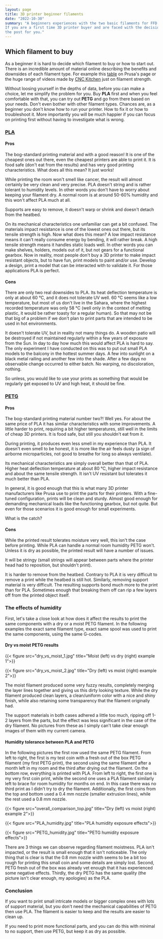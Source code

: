 ```yaml
---
layout: page
title: 3D printer beginner filaments
date: "2022-10-30"
summary: "A beginners experiences with the two basic filaments for FFD printers. On PLA, PETG and moisture.
If you are a first time 3D printer buyer and are faced with the decision on which filament to buy and why, this is
the post for you."
---
```


## Which filament to buy

As a beginner it is hard to decide which filament to buy or how to start out.
There is an incredible amount of material online describing the benefits and downsides of each filament type.
For example this [table](https://help.prusa3d.com/materials) on Prusa's page or the huge range of videos
made by [CNC Kitchen](https://www.youtube.com/playlist?list=PLEOQTmIWJ_rncRcWmjQIvMKFAeM071CXM) just on filament
strength.

Without loosing yourself in the depths of data, before you can make a choice, let me simplify the problem for you.
Buy **PLA** first and when you feel comfortable with that, you can try out **PETG** and go from there based on your needs.
Don't even bother with other filament types. Chances are, as a beginner you don't know how to run your printer. How to fix it
or how to troubleshoot it. More importantly you will be much happier if you can focus on printing first without having to
investigate what is wrong.

### [PLA](https://help.prusa3d.com/article/pla_2062)

#### Pros

The bog-standard printing material and with a good reason! It is one of the cheapest ones out there, even the cheapest printers
are able to print it. It is food safe (don't eat from the results) and has very good printing characteristics.
What does all this mean? It just works!

While printing the room won't smell like cancer, the result will almost certainly be very clean and very precise.
PLA doesn't string and is rather tolerant to humidity levels. In other words you don't have to worry about keeping your filament
dry. A normal room is at around 50-60% humidity and this won't affect PLA much at all.

Supports are easy to remove, it doesn't warp or shrink and doesn't detach from the heatbed.

On its mechanical characteristics one unfamiliar can get a bit confused. The materials impact resistance is one of the lowest ones out
there, but its tensile strength is high. Now what does this mean? A low impact resistance means it can't really consume energy by bending,
it will rather break. A high tensile strength means it handles static loads well. In other words you can make shelves, holders, models
out of it, but not gears for a functional gearbox.
Now in reality, most people don't buy a 3D printer to make impact resistant objects, but to have fun, print models to paint and/or use.
Develop a design, print a model that can be interacted with to validate it. For those applications PLA is perfect.

#### Cons

There are only two real downsides to PLA. Its heat deflection temperature is only at about 60 ℃, and it does not tolerate UV well.
60 ℃ seems like a low temperature, but most of us don't live in the Sahara, where the highest recorded temperature was only 58 ℃
(well only in the context of melting plastic, it would be rather toasty for a regular human).
So that may not be that big of a problem if we don't plan to print parts that are intended to be used in hot environments.

It doesn't tolerate UV, but in reality not many things do. A wooden patio will be destroyed if not maintained regularly within a few years
of exposure from the Sun. In day to day how much this would affect PLA is hard to say.
The only experiment I have conducted on this was to put out small PLA models to the balcony in the hottest summer days. A few into sunlight on
a black metal railing and another few into the shade. After a few days no observable change occurred to either batch. No warping, no discoloration,
nothing.

So unless, you would like to use your prints as something that would be regularly get exposed to UV and high heat, it should be fine.

### [PETG](https://help.prusa3d.com/article/petg_2059)

#### Pros

The bog-standard printing material number two?! Well yes. For about the same price of PLA it has similar characteristics with some improvements.
A little harder to print, requiring a bit higher temperatures, still well in the limits of cheap 3D printers. It is food safe, but still you shouldn't
eat from it.

During printing, it produces even less smell in my experience than PLA. It doesn't even smell to be honest, it is more like the air feels dusty (a sign of
airborne microparticles, not good to breathe for long so always ventilate).

Its mechanical characteristics are simply overall better than that of PLA. Higher heat deflection temperature at about 80 ℃, higher impact resistance and about
the same tensile strength. It isn't UV resistant but tolerates it much better than PLA.

In general, it is good enough that this is what many 3D printer manufacturers like Prusa use to print the parts for their printers. With a fine-tuned
configuration, prints will be clean and sturdy. Almost good enough for demanding mechanical loads like the functioning gearbox, but not quite. But even for
those scenarios it is good enough for small experiments.

What is the catch?

#### Cons

While the printed result tolerates moisture very well, this isn't the case before printing. While PLA can handle a normal room humidity PETG won't. Unless
it is dry as possible, the printed result will have a number of issues.

It will be stringy (small strings will appear between parts where the printer head had
to reposition, but shouldn't print).

It is harder to remove from the heatbed. Contrary to PLA it is very difficult to remove a print while the heatbed is still hot. Similarly, removing support
material is very difficult. The resulting supports bond much more to the print than for PLA. Sometimes enough that breaking them off can rip a few layers
off from the printed object itself.

### The effects of humidity

First, let's take a close look at how does it affect the results to print the same components with a dry or a moist PETG filament. In the following examples
the exact same filament type, exact same spool was used to print the same components, using the same G-codes.

#### Dry vs moist PETG results

{{< figure src="dry_vs_moist_1.jpg" title="Moist (left) vs dry (right) example 1">}}

{{< figure src="dry_vs_moist_2.jpg" title="Dry (left) vs moist (right) example 2">}}

The moist filament produced some very fuzzy results, completely merging the layer lines together and giving us this dirty looking texture. While the dry filament
produced clean layers, a clean/uniform color with a nice and shiny finish, while also retaining some transparency that the filament originally had.

The support materials in both cases adhered a little too much, ripping off 1-2 layers from the parts, but the effect was less significant in the case of the dry
filament. No pictures from these as I simply can't take clear enough images of them with my current camera.

#### Humidity tolerance between PLA and PETG

In the following pictures the first row used the same PETG filament. From left to right, the first is my test coin with a fresh out of the box PETG filament
(my first PETG print), the second using the same filament after a month left in my room and the third after drying out the filament.
On the bottom row, everything is printed with PLA. From left to right, the first one is my very first coin print, while the second one uses a PLA filament similarly
left to brace for room humidity for months on end. In this case there was no third print as I didn't try to dry the filament.
Additionally, the first coins from the top and bottom used a 0.4 mm nozzle (smaller extrusion lines), while the rest used a 0.8 mm nozzle.

{{< figure src="overall_comparison_top.jpg" title="Dry (left) vs moist (right) example 2">}}

{{< figure src="PLA_humidity.jpg" title="PLA humidity exposure effects">}}

{{< figure src="PETG_humidity.jpg" title="PETG humidity exposure effects">}}

There are 3 things we can observe regarding filament moistness. PLA isn't impacted, or the result is small enough that it isn't noticeable. The only thing
that is clear is that the 0.8 mm nozzle width seems to be a bit too rough for printing this small coin and some details are simply lost.
Second, PETG fresh out of the box was already vet enough that it has experienced some negative effects.
Thirdly, the dry PETG has the same quality (the picture isn't clear enough, my apologies) as the PLA.

### Conclusion

If you want to print small intricate models or bigger complex ones with lots of support material, but you don't need the mechanical capabilities of PETG then
use PLA. The filament is easier to keep and the results are easier to clean up.

If you need to print more functional parts, and you can do this with minimal to no support, then use PETG, but keep it as dry as possible.

